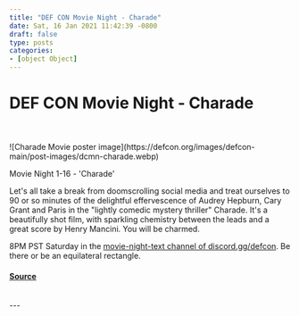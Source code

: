 ```yaml
---
title: "DEF CON Movie Night - Charade"
date: Sat, 16 Jan 2021 11:42:39 -0800
draft: false
type: posts
categories: 
- [object Object]
---
```

# DEF CON Movie Night - Charade

<br/>

<br/>
![Charade Movie poster image](https://defcon.org/images/defcon-main/post-images/dcmn-charade.webp)  

Movie Night 1-16 - 'Charade'  
  
Let's all take a break from doomscrolling social media and treat ourselves to 90 or so minutes of the delightful effervescence of Audrey Hepburn, Cary Grant and Paris in the "lightly comedic mystery thriller" Charade. It's a beautifully shot film, with sparkling chemistry between the leads and a great score by Henry Mancini. You will be charmed.  
  
8PM PST Saturday in the [movie-night-text channel of discord.gg/defcon](https://discord.com/channels/708208267699945503/741067993617924227). Be there or be an equilateral rectangle.

#### [Source](https://forum.defcon.org/node/235950)

<br/>
---

